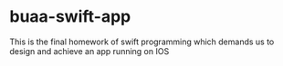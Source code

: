 # buaa-swift-app
This is the final homework of swift programming which demands us to design and achieve an app running on IOS
